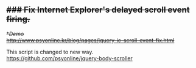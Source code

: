 ~~### Fix Internet Explorer's delayed scroll event firing.~~
-----
~~**Demo*~~  
~~<http://www.psyonline.kr/blog/pages/jquery-ie-scroll-event-fix.html>~~

This script is changed to new way.  
<https://github.com/psyonline/jquery-body-scroller>
